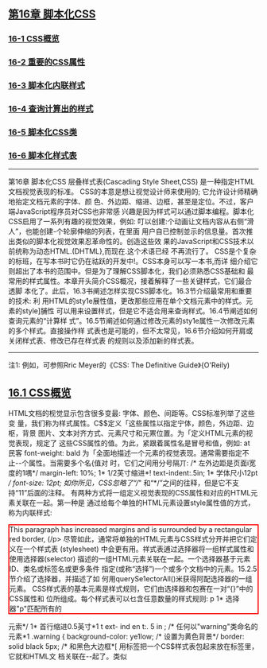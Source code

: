 ##  [第16章 脚本化CSS](https://github.com/qianjilou/itbookshelf/tree/master/jsguide)  
###  [16-1 CSS概览](https://github.com/qianjilou/itbookshelf/blob/master/jsguide/16.%E8%84%9A%E6%9C%AC%E5%8C%96CSS.md#161-css%E6%A6%82%E8%A7%88)
###  [16-2 重要的CSS属性](https://github.com/qianjilou/itbookshelf/blob/master/jsguide/16.%E8%84%9A%E6%9C%AC%E5%8C%96CSS.md#162-%E9%87%8D%E8%A6%81%E7%9A%84css%E5%B1%9E%E6%80%A7)
###  [16-3 脚本化内联样式](https://github.com/qianjilou/itbookshelf/blob/master/jsguide/16.%E8%84%9A%E6%9C%AC%E5%8C%96CSS.md#163-%E8%84%9A%E6%9C%AC%E5%8C%96%E5%86%85%E8%81%94%E6%A0%B7%E5%BC%8F)
###  [16-4 查询计算出的样式](https://github.com/qianjilou/itbookshelf/blob/master/jsguide/16.%E8%84%9A%E6%9C%AC%E5%8C%96CSS.md#164-%E6%9F%A5%E8%AF%A2%E8%AE%A1%E7%AE%97%E5%87%BA%E7%9A%84%E6%A0%B7%E5%BC%8F)
###  [16-5 脚本化CSS类](https://github.com/qianjilou/itbookshelf/blob/master/jsguide/16.%E8%84%9A%E6%9C%AC%E5%8C%96CSS.md#165-%E8%84%9A%E6%9C%AC%E5%8C%96css%E7%B1%BB)
###  [16-6 脚本化样式表](https://github.com/qianjilou/itbookshelf/blob/master/jsguide/16.%E8%84%9A%E6%9C%AC%E5%8C%96CSS.md#166-%E8%84%9A%E6%9C%AC%E5%8C%96%E6%A0%B7%E5%BC%8F%E8%A1%A8)
---
第16章
脚本化CSS
层叠样式表(Cascading Style Sheet,CSS) 是一种指定HTML文档视觉表现的标准。
CSS的本意是想让视觉设计师来使用的; 它允许设计师精确地抬定文档元素的字体、颜
色、外边距、缩进、边框，甚至是定位。不过，客户端JavaScript程序员对CSS也非常感
兴趣是因为样式可以通过脚本编程。脚本化CSS启用了一系列有趣的视觉效果，例如:
叮以创建:个动画让文档内容从右侧“滑人”，也能创建-个轮廓伸缩的列表，在里面
用户自已控制並示的信息量。首次推出类似的脚本化视觉效果忍革命性的。创造这些效
果的JavaScript和CSS技术以前统称为动态HTML.(DHTML},而现在.这个术语已经
不再流行了。
CSS是个复杂的标班，在写本书时它仍在祜跃的开发中!。CSS本身可以写一本书,而详
细介绍它则超出了本书的范围中。但是为了理解CSS脚本化，我们必须熟悉CSS基础和
最常用的样式属性。本章开头简介CSS概况，接着解释了一些关键样式，它们最合透脚
本化了。此后，16.3书阐述怎样实现CSS脚本化。16.3节介绍最常用和重要的技术: 利
用HTML的sty1e展性值，更改那些应用在单个文档元素中的样式。元素的style]脯性
可以用来设置样式，但是它不适合用来查询样式。16.4节阐述如何查询元素的“计算样
式”。16.5节阐述如何通过修改元素的sty1e属性一次修改元素的多个样式。直接操作样
式表也是可能的，但不太常见，16.6节介绍如何开肩或关闭样式表、修改已存在样式表
的规则以及添加新的样式表。

---

注1:
例如，可参照Rric Meyer的《CSS: The Definitive Guide》{O'Reily)

##  [16.1 CSS概览](https://github.com/qianjilou/itbookshelf/blob/master/jsguide/16.%E8%84%9A%E6%9C%AC%E5%8C%96CSS.md#%E7%AC%AC16%E7%AB%A0-%E8%84%9A%E6%9C%AC%E5%8C%96css)

HTML文档的枧觉显示包含很多变最: 字体、颜色、间距等。CSS标准列举了这些变
量，我们称为样式属性。C$$定义「这些属性以指定宁体，颜色，外边距、边枢，背景
图片、文本对齐方式、元素尺寸和元罴位置。为「定义HTML元素的视觉表现，规定了
这些CSS属性的值。为此，紧跟着属性名是冒号和值，例如:
at
民客
font-weight: bald
为「全面地描述一个元素的视觉表现。通常需要指定不止--个属性。当需要多个名{值对
时，它们之间用分号隔丌:
/* 左外边距是页面i宽度的1喁*/
margin-left: 10%;
1* 1/2芙寸缩进*!
text-indent:.5in;
1* 学体尺小12pt */
font-size: 12pt;
如你所见，CSS忽略了“/*" 和“*/”之间的往释，但是它不支持“11”后面的注释。
有两种方式将一组定义视觉表现的CSS属性和对应的HTML元素关联在一起。第一种是
通过给每个单独的HTML元素设置style属性值的方式，称为内联样式:
<p style="marg;n: 20px; border: solid red 2px;">
This paragraph has increased margins and is surrounded by a rectangular red border,
(/p>
尽管如此，通常将单独的HTML元素与CSS样式分开并把它们定义在一个样式表
(stylesheet) 中会更有用。祥式表逋过选择器将一组样式属性和使用选择器(selector)
描述的一组HTML元素关联在一起。一个选择器基于元素ID、类名或标签名或更多条件
指定(或称“选择”)一个或多个文档中的元素。15.2.5节介绍了选择器，并描述了如
何用querySe1ectorAll()米获得阿配选择器的一组元素。
CSS样式表的基本元素是样式规则，它们由选择器和包赛在一对“{}”中的CSS属性和
位所组成。每个样式表可以乜含任意数量的样式规则:
p
1* 选择器"p"匹配所有的<p>元索*/
1* 首行缩进0.5英寸*1
t ext- ind en t:. 5 in ;
/* 任何以"warning"类命名的元素*1
.warning {
background-color: ye1low; /* 设置为黄色背景*/
border: solid black 5px; /* 和黑色大边框*[
用<style>和</style>标签把一个CS$样式表包起来放在<head>标签里，它就和HTML文
档关联在--起了。类似<script>元素，<style>元索内容也不会被当成HTML来解析;
-..-.

<html>
<head><title>Test Document</tit1e>
<style>
body{ margin-1eft: 30pX; maIgin-right: 15px; background-color: #fffffff }
p{ font-size; 24px; }
</style>
</head>
<body><p>Testing,testing</p>
</htmI>
当一个样式表需要在网站的多个页面巾使用时，通常将其保存在自己的文件中较好，
这个文仆不含任何HTML标签。它可以被引人到HTML页面中。但是，不像<script>元
索; <sty1e>元素并役有5rc属性。为了在页面中引入样式表，在文档的<head>中使用
<link>标签:
<head>
<title>Test Document</tit1e>
<1ink rel="stylesheet" href="mystyles.css" type="text/css">
</head>
简言之，这就是CSS的工作方式。关于CSS还有几个值得理解的知识点将在以下几节中
逐一解释。  

###  [16.1.1 层叠](https://github.com/qianjilou/itbookshelf/blob/master/jsguide/16.%E8%84%9A%E6%9C%AC%E5%8C%96CSS.md#%E7%AC%AC16%E7%AB%A0-%E8%84%9A%E6%9C%AC%E5%8C%96css)

回想一下,在CSS里“C" 代表了“层叠”。该术语指示了应用于文档中任何给定元素
的样式规则是各个“来源”的“层叠”效果;
Web浏览器的默认样式表
文档的样式表
每个独立的HTML元素的sty1e属性
当然，sty1e属性中的样式覆盖了样式表巾的样式，并且文档的样式表中的样式覆盏了
浏览器的默认样式。任意给定元素的视觉表现可能是来自3个来源的一个样式组合。-
个元紫甚至可能匹配样式表小的多个选择器，在此情况下，所有这些选择器的关联样式
属性都将应用到该元素上。(如果不同的选择器为同一个样式属性定义了不同的值，那
么与最具体的选择器相关联的值将覆盖与不那么具体的选择器相关联的值。不过，详细
的解释超出了本书的范围。)
为显示文档元素，Web浏览器“必须”组合元素的styIe属性，包括来自文档样式表小所
有匹配的选择器的样式值。计算的结果是一组实际用于显示元素的样式属性和值。这组
值就是元素的“计篥样式”(computed style)。

###  [16.1.2 CSS历史](https://github.com/qianjilou/itbookshelf/blob/master/jsguide/16.%E8%84%9A%E6%9C%AC%E5%8C%96CSS.md#%E7%AC%AC16%E7%AB%A0-%E8%84%9A%E6%9C%AC%E5%8C%96css)

CSS是一个相对较老的标雀。CS51在1996年12月被采纳，它定义了具体的颜色、字体,
外边距、边框和其他的基本样式。类似Netscape 4和Jnternet Explorer 4这样的老式浏览
器极力支持CSS1。该标推的第二版(CSS2) 在1998年5月被采纳,它定义了许多高级特
性,最著名的就是支持元素的绝对定位。CSS 2.1澄清和更正了CSS 2,井且它训除了浏
览器供应商从未实现的功能。现代浏览器基本上都完全支持CSS2.1; 但是低于IE 8的IE
还有一些遴漏问题。
在CSS的后继工作中，针对版本3,CSS规恺已经分坼成各和各样的专门化模块，分别来
通过标徙化进程。可以在http://ww.w3.org/Sxyle/CSS/current-work 

中找到CSS规范和T.作
草案。  

###  [16.1.3 复合属性](https://github.com/qianjilou/itbookshelf/blob/master/jsguide/16.%E8%84%9A%E6%9C%AC%E5%8C%96CSS.md#%E7%AC%AC16%E7%AB%A0-%E8%84%9A%E6%9C%AC%E5%8C%96css)

某些经常在一起使用的样式属性可以组合起米使用一个特殊的复合属性。例如，font-
family.font-size和font-weight属性可以用font的复合属性值一次性设置;
fant: bold italic 24pt helvetica;
同样，border.margin和padding属性就是为元素的每条边都设聋边框、外边距和内边距
(元素和边框之间的空间) 的复合属性。例如，代替使用border属性，可以使用border-
left.border-right、bcrder-top和border-bottom憾性来独立设置边框的每条边。事奕
上，这些属性本身也是复合属性，例如，代替指定border-top.可以分别指定border-
top-color、border-top-style和border-top-width竽属性。  

###  [16.1.4 非标准属性](https://github.com/qianjilou/itbookshelf/blob/master/jsguide/16.%E8%84%9A%E6%9C%AC%E5%8C%96CSS.md#%E7%AC%AC16%E7%AB%A0-%E8%84%9A%E6%9C%AC%E5%8C%96css)

当浏览器厂商实现非标准CSS属性时，它们用将属性名前加了一个厂商前缀。Firefox
使用-moz-; Chrome使用-webkit-,而IE使用-ms-，它们甚至用这种方式来实现将来会
标推化的属性。有个例子是border-radius属性，它用米指定元素的圆角，在Firefox 3
和Safari 4实验性的实现中使用了前缀。一旦标惟已经充分成熟，Fircfox 4和Safari 5就
移除了前缀。直接支持border-radius。(Chrome和Opera已经支持没有前缀的bordex-
radius很长一段时间了。IE9也支持了没有前缀的border-rad1us,但是在IE 8中即使有
前缀也役有支持。)
在不同浏览器中有不同名字的CSS属性一起工作，你可能发现为一个属性定义一个类方
式比较好;
```
.radius10 {

/= 针对现代浏览器*{
bordeI-Iadius: 10px;
/* 针对FirefDx 3.X */
-mz-border-radius: 10pX;
-webki t- ba rd er- i a d iu s :10px ;
/* 针对Safari 3.2和4 *{

像这样定义一个类叫“radius10”，可以将它添加到任意需要10像素圆角的元素的类上。  
```
###  [16.1.5 CSS举例](https://github.com/qianjilou/itbookshelf/blob/master/jsguide/16.%E8%84%9A%E6%9C%AC%E5%8C%96CSS.md#%E7%AC%AC16%E7%AB%A0-%E8%84%9A%E6%9C%AC%E5%8C%96css)

例16-1足--个定义和使用了-.个样式表的HTML文件，它说明了标签名、类和]D的选择
器，并凡还有:个通过sty1e属性定义内联样式的示例。图16-1显示了它在一个浏览器中
是如何這染的。
张的道张通觉通道鱼的密盐数就实然速治源绝改域滥激道的遂
题Bt
Hrefox~[ 了htp :lcalho..ssexample htm! 中]
阎@圜~ !vFedbacKv
iliocalhost:8OcoFesSexaTiple ?tnl:?v{c]{ wc
Cascading Style Sheets Demo
i Warning
This is a warning! Nottce how 北t grabs.
your attention :with its bqld text and
brlght colors.Also notce that.the
heading is,centered and 垃blie italilcs,
TH$ PA RACRAPH !S CENTERED
AND AFPEARS N UPPERCASE LETTERS.
kecB we explicitly use 81:Tlin8 slyi& Lc averide 山upp8[ca89 Jellars.
图16-1;一个应用了CSS的Web页面
例16-1: 定义并使用层叠样式表
```
< he a d >
<style type="text/c5s">
/* 指定标题文本显示为蓝色、斜体*1
h1,h2{ color: blue; font-style: italic }
任 何c las s="HARN ING" 的 元栾 显 示 为 大号、加眾 文 牟,
它有很宽的外边距、黄色背景和宽的红色边惟
.WARNING {
font-we Ig ht: bol d ;
font-size: 15%;
margin: 0 1in 0 1in; 1中上右下左*/
background-color: ye11ow;
border: so1id red 8px;
4条边都是10像紊*/
padding: 10px;
class="WARNINC"的元案里面的h1或h2标签内的文本，除了蓝色，还应该居中显示
.WARNING h1,.WARNING h2{ text-align: center }
1* id="special"的元累大写、居巾显示*/
#special {
text-align; center;
text-transfoxm: uppercase;
</style>
</head>
<body>
<h1>Cascading Style Sheets Demo</h1>
<div class="WARNING">
<h2>Warning</h2>
This is a warning!
Natice how it grabs your attention with its bold text and bright colors.
Also notice that the heading is centered and in blue italics.
</div>
p id="special">
This paragraph is centered<br>
and appears in uppercase letters.<br>
< span styl e= " t ex t- t ran sform: nc ne" >
Here we explicitly use an inline style to overtide the uppercase letters.
</span)
</p>
```
<table style="border:1px solid #ccc">
<tr><td>
<h3>前沿的CSS</h3>
当我在写本章时，CSS正在进行一场变革，现代浏览器厂商正在实现一些强大的新
样式属性;bordex-radius.text-shadow、box-shadow和column-count。还有一个
革命性的CSS断特性是Web宇体: 利用CSS的@font-face规则可以下载并使用自定
义字体。(参见http://code.google.com/webfonts 

: 可以在Web上免费使用所选的字
本，并提佚了一种从Gogle的服务器下载的方便机制。)
CSS中另外一种革命性的发展是CSS过渡。这是一个规范草案，它能自动将脚本
化的CSS样式转换成乎滑的动画过渡。(当广泛地实现后，它将大大减少类似在
16.3.1节展现的需要CS$的动画代码。) 除了IE、C$S过渡在现代浏览器中都实现
了，但它的样式属性仍然需要加厂商前缀。CSS动哲的相关建议: 将使用CSS过渡
</td></tr>
</table>
作为一个定义更加复杂的动画时序的起点。CSS动画当前只有在基子Webkit的浏览
器上实现。过渡和动画在本章中都不会提到，但Wcb开发者应该引起注恋。
另外一个CSS草案是CS$变换,Web开发者也应该引起注意。它允许对任何元素应
用任意的2D仿射变换{用一个矩阵表示旋转。缩放、转换或任意组合)。所有的
现代浏览器(包括IE 9及高版本) 使用厂商前缀都支持该草策。Safari甚至支持一
个允许3])变换的扩展，但是其他厂商是否追随它们的脚步还不得而知。  

##  [16.2 重要的CSS属性](https://github.com/qianjilou/itbookshelf/blob/master/jsguide/16.%E8%84%9A%E6%9C%AC%E5%8C%96CSS.md#%E7%AC%AC16%E7%AB%A0-%E8%84%9A%E6%9C%AC%E5%8C%96css)

对客户端程序员来说。最重要的CSS特性是那些指定文档中每个元素的可见性、尺寸和
精确定位的属性。其他CSS扇性允许指定堆叠次序.透明度、裁剪区域、外边距、内
边距、边框和颜色。为了脚本化cSS,理解这些样式属性的工作原理是非常重要的。
表16-1做了总结，在本节以下内容中将做详细地阐述。
表16-1: 重要的CSS样式属性
描述
属性
抬定元素的定位类型
positicn
指定元素k.左边缘的位置
top、left
指定元素下右边缘的位置
bottom.right
指定元素的尺寸
width,height
指定元素相对于其他董彝元素的“堆叠次序”，定义了元
z- index
素定位的第三个维度
指定元系是否以及如何显示
display
指定元素是否可见
visibility
定义元素的“裁剪区域”，只显示元索在区域内的部分
c1ip
指定元索比分配的空间要大时的处埋方式
overf1ow
指定元素的空白和边框
margin.border.padding
指定元素的背景颜色或图片
background
捐定元紫的不透明度(或半透明应)，它足CSS3的属性,
opacity
有些浏览器支持，IL中另有他迭  

###  [16.2.1 用CSS定位元素](https://github.com/qianjilou/itbookshelf/blob/master/jsguide/16.%E8%84%9A%E6%9C%AC%E5%8C%96CSS.md#%E7%AC%AC16%E7%AB%A0-%E8%84%9A%E6%9C%AC%E5%8C%96css)

CSS的position属性指定了应用到元素上的定位类型，如下是4个可能出现的碱性值:
static
默认属性。指定元素按照常规的文档内容流(对多数西方语言而言就是从左往右、
从卜到下) 进行定位。静态定位的元寨不能使用top、1eft和类似其他属性定位。
欲对文档元素使用CSS定位技术，必先将其position属性设置为除此之外的其他3
个属性值。  

absolute  

国
该值指定元素是相对于它包含的元素进行定位。相对于所有其他的元素，绝对定位
的元素是独立定位的，它不是静态定位的元素中文档流的一部分。它的定位要么是
相对于最近的定位祖先元素，要么是相对于文档本身。
fixed
该值指定元素是相对于浏览器窗口进行定位的。固定定位的元素总是显示在那里，
不会随着文档其他部分加滚动。类似绝对定位的元素，固定定位的元素和所有其他
元素是独立的，它不是文档流的一部分。大多数现代浏览器支持固定定位，除了
IE6。
relative
当position属性设置为relative,元素按照常规的文档流进行布局，它的定位相对
于它文档流中的位置进行调整。系统保留着元素在正常文档流中的空间，不会因为
要填充空间而将共各边合拢,也不会将元素从新的位置“推开”。
一I设置了元素的position属性为除了static以外的值，就可以通过元素的left、top.
right和bottom属性的一些组合指定元素的位置。最常用的定位技术是使用1eft和top属
性指定元素的糸边缘到容器(通常是文档本身) 左边缘的距离，元素的上边缘到容器上
边缘的距商。例如，要放置-个距离文档床、卜边缘各100像素的元素,可以在sty1e属
性中指定如下CSS样式;
<div style="position: absolute;
left: 100px; top: 100px;">
如果元素使用绝对定位，它的top和1eft属性应该解释为它是相对于其position属性
设置为除static值以外的祖先元素。如果绝对定位的元素没有定位过的祖先，则它的
就是相对于文档左上角的偏移量。如果你想
top和1eft属性使用文档坐标进行度显
相对于一个属于常规文档流中的容器绝对定位一个元素，则将容器的position指定为
relative,top和1eft指定为OPX。这就让容器变成了动态定位。仙它仍留在文档流中原
来的位置。任何绝对定位元素的子元素都相对于容器进行定位。
虽然使用left和top指定元素的左上角位置是最常见的定位方法,但也可以使用bottom利
right抬定元索相对丁容器的下和右边缘进行定位。例如，让一个元素的右下角就在文
档的右下角进行定位(假设元素没有嵌套在其他动态元素中》，使用如下样式:

position: absolute; Iight: 叩x; bottom: 0px;
定位一个元素让共右、上边缘相对于窗口方、
上边缘各10像案，并且不随文档的滚动而
滚动，可以使用如下样式:
position; fixed; right: 10pX; top: 10pX;
除了定位元素以外，CSS允许指定它们的尺寸。这通常通过指定width和height样式属性
的值完成。例如，以FHTML代码创建了一个绝对定位的空元索。它的width,height和
background-co1or属性使得它看上去显示为一个蓝色的小方块:
<d1v style="pasition: absolute; top: 10px; left: 10px;
width: 10px; height: 10px; background-color: b1ue">
</div>
另外一种指定元素的宽度的方祛是同时指定1eft和right属性。同样,通过指定top和
bottom属性来指定元素的商度。但是，如果同时指定left.right和width,那么width属
性将覆盖right属性; 如杲元素的高度重复限定，height属性优先fbottom属性。
请牢记，没必要给每一个动态元索指定以寸，某些元紊(如图片} 具有固有火寸。t而
且，对包含文本或其他流式内容的动态元素通常指定想要的宽度就足够了，让元素内容
布局来自动决定它的高度。
CSS指定位置和大小属性是有单位的。在上面的例子中，定位和尺小属性值以“PX”结
尾，代表像素。也可以使用英寸(“in”)，厘米(“cm”)、点(“pt”)和字体行
高(“em”，一种当前字体行高的度量)。
相对于使用上面的单位来指定绝对定位和尺寸; CSS也允许指定元素的位置和以寸为其
容器元素的百分比。例如，以下HTML代码创建了一个黑边框空元素，它的宽度和高度
为其容器元素(或是浏览器窗口) 的50%，居中显示;
```html
<div style="pasition: abso1ute; left: 25%; top: 25%; width; 50%; height: 50%;
bordeI: 2px so1id black">
</div>  
```

**1.第三个维度: z-index**  

如你所见，left、top.right和bottom属性是在容器元素中的二维坐标中指定X和Y坐
标。z-index属性定义了第三个维应; 它允许指定元素的堆番次序，并指示两个或多个
重森元素中的哪一个应该绘制在其他的上面。z-index默认为0，可以是正或负的整数。
当两个或多个元素重叠在--起时，它们尼按照从低到高的z-index顺序绘制的。如果重叠
元素的z-index值一样，它们按照在文档中出现的顺序绘制，也即最后一个重叠的元素显
示在最上面。
注意，z-index只对兄弟元素(例如，同-个容器的子元素) 应用堆叠效果。如果两个
元素不是兄弟元素之间的重整，那么设置它们的z-index属性无法决定哪。个显示在最
上面。相反，“必须”设置这两个重叠元素的兄弟容器的z-index属性来达到目的。
非定位元紊(例如，默认使用position: static定位) 总是以防止重桑的方式进行布
局，因此z-index.属性不会应用到它们上面。尽管如此，它们默认的z-index值为0，这意
味着z-index为止值的定位元素显示在常规文档统的上面，而z-index为负值的定位元素
显示在常规文档流的下面。  

**2.CSS定位示例; 文本阴影**  

CSS规范包含一个text-shadow萬性以在文本下产生阴影效果。许多现在的浏览器都戈
持该效果，仙是可以用CSS定位属性实现类似的效果，只要垂复输出这段文本并重新定
义以下祥式;
<1-- text-shadow属性白动产生阴影效果-.>
<span style="text-shadow: 3x 3px 1px #8">Shadowed</span>
<l-- 这里我们利用定位可以产生相同的效聚-->
<span stylen"position:relative;">_...
<!-- 这里是投射网影的文本-->
5h a dowed
<span style="position :absolute; top;3px; left:3px; z-index:=1; co1or; #868">
<l~- 这里是阴影-->
Shadowed
</span>
</span>
需要投射阴影的文本包衰在根对定位的<span>标签巾，不用设置其他定位属性，所以文
本显小在其止常的位置上。阴影位于一个绝对定位的<span>中,它包含在上面那个相对
定位的<span>中，这样z-index属性确保阴影在其文本的下面。  

###  [16.2.2 边框、外边距和内边距](https://github.com/qianjilou/itbookshelf/blob/master/jsguide/16.%E8%84%9A%E6%9C%AC%E5%8C%96CSS.md#%E7%AC%AC16%E7%AB%A0-%E8%84%9A%E6%9C%AC%E5%8C%96css)

CSS允许指定元素周围的边框、外边距和内边距。元素的边框是一个围绕(或部分围
绕) 元紊绘制的矩形(或者CSS3中的园角矩形)。属性还允许指定边框的样式、颜色和
厚度:
border: solid black 1px; 1* 绘制一个1像素的黑色实线边框*/
border: 3px dotted red; /$ 绘制--个3像素的红色点线边框*!
可以用单独的CSS属性指定边框的宽度、样式和颜色，也可以抬定元素的每条边的边
框。例如，要绘制元素下面的一条线，只要简单地抬定它的border-bottom属性。甚
至可以为元素的单彩边指定宽度、样式和颜色，如border-top-width和border-left-
color属性。
在C$S3中.可以通过border-radius属性指定國滑边框的所有角，也可以用更明确的属
性名设置单独的圆角。例如;
border-top-right-radius: 50px;
margin和padding属性都指定元素周田的空白空间。主要的区.别在十，margin指定边框外
面一边框和柑邻元素之间的空间,mipadding指定边框之内-
-边框和元素内容之间的
空间。外边距提供了常规文档流中(可能有边框的} 元素和它的“邻居”之间的视觉空
间。内边距保拚元索内容和它的边框在视觉上分离。如果元素内没有边框，内边距往往
也是没有必要的。如果元索是动态定位的，而不是常规文档流的-部分，它的外边距就
无火要自了。
使用margin和padding属性指定元素的外边距和内边距:
margin: 5px; padding: 5px;
也可以为元素单独的边指定外边距和内边距:
margin-1eft: 25px;
padding-bottom: 5px;
或者可以用margin和padding属性直接为元素所有的4条边指定外边距和内边距。首先指
定上边的值，然后按照顺时针方式设置: 上、右、下和左边的值。例如，以下代码显示
了给心素的4条边设置了不向的内边距值，两种方式恐等价的。
padding: 1px 2px 3px 4px;
/* 以上代码等价于以下4行代码*/
padding-top: 1px;
padding-right; 2pX;
padding-battom: 3px;
padding-left: 4PX;  

###  [16.2.3 CSS盒模型和定位细节](https://github.com/qianjilou/itbookshelf/blob/master/jsguide/16.%E8%84%9A%E6%9C%AC%E5%8C%96CSS.md#%E7%AC%AC16%E7%AB%A0-%E8%84%9A%E6%9C%AC%E5%8C%96css)

以上描述的margin.border和padding等样式属性在脚本化时很可能不经常使用。因为它
们是CSS盒模型(box modcl) 的一部分，而为了真止理解CSS定位属性，应该理解这个
盒模型。
图16-2说明了CSS盒模型与有边框和内边距元素的top、left.width和height等意义的
视觉解释。
图16-2显示了个绝对定位的元素嵌套在一个定位的容器元素中。容器利包含的元素都
有边框和内边距，图例说明了指定容器元素每条边的内边距和边框宽应的CSS属性。往
意外边距属性并没有图示; 外边距与绝对定位的元素无关。
420! 第16章

---
上边棍宽度
右 边框宽度
上内边距
子内容区娩
高度
容器内容区域
|左内达距
左内边距
灾度
"- *。。:
I:内法距
左边摳充良
下边框宽度
图16-2: CSS盒模型: 边框、内边距和定位属性
图16-2也包含了其他重要的信息，首先，width和height只指定了元索内容区域的尺寸，
它不包含元素的内边距或边框(或外边距) 所需的任何额外空间。为了确定有边框元素
在屏幕上的全尺寸，必须把元素的宽度加上左右两边的內边此[和左右两个边框宽度，把
元素的高度加上上下两边的内边距和上下两个边框究度。
其次，left利top属怍指定广从容器边框内侧到定位元素边框外侧的跑离。这些属性不
是从容器内容区域的左上角开始度量的，而是从容器内边距的左k角开始的。同样，
right利lbottom属忻是从容器内边跑的右下角丌始度量的。
有一个例子背楚地说明了这一点。假设已创建一个在内容|区域凶周有10像索内边距利
5像素边框的动态定位的容器元素。现假设要动态定位一个容器中的子元素。如果将其
1eft属性设置为“OPX”，你会发现子元素的左边缘正好靠在容器左边框的右边，这样
子元素覆益了容器的内边距，本意是要留出空白(指定容器内边距的目的)，而空白却
没有了。如果想在容器内容区域的左上角定位子元素，就必须将其1eft和top属性指定
沩“10px'  

**边框盒模型和bax-sizing属性**  

标准CSS盒模型规定width和height祥式属性给定内容区域的尺小，并且不包含内边距
和边框。可以称此盒榄型为“内容盒桢型”。在老版的[里和新版的CSS中都有一些例
外，在IE 6之前和当比6~8在“怪异桢式”下显示一个页而时(页面中觖少<!DOCTYPE>
或有一个不够严格的doctypel); w1dth和height属忻确是包含内边距和边框宽度的。
脚本化CSS
421

---
IE的行为是一个bug.但足IE的非标准盒模型通常也很有用。认识到这一点，CsS3引[进
了box-sizing属性，獸认值是content-box,它指定了上面描述的标准的盒模型。如果
巷换为box-sizing:border-box,浏览器将会为那个元素应用1E的盒模型，即width和
height属性将包含边框和内边距。当想以百分比形式为元素设置总体火寸，又想以像素
单位指定边框和内边距时，边框盒模梨特别有用:

box-sizing属性在当今所有的浏览器中都支持,但是还没有不带前缀通用地实现。在
Chromc和Safari中,使用-webkit-box-sizing。在Firefox中，使用moz-box-sizing。任
Opera和E 8反其更高版本中，叮以使用不带前缀的box-sizing.
边框盒模型在未来CSS3中的--个叮选乃案是使用盒千尺寸的计算!值:

在IE 帅支持使用calc()计算CSS的值，任Firefox 4为-moz-calc()。  

###  [16.2.4 元素显示和可见性](https://github.com/qianjilou/itbookshelf/blob/master/jsguide/16.%E8%84%9A%E6%9C%AC%E5%8C%96CSS.md#%E7%AC%AC16%E7%AB%A0-%E8%84%9A%E6%9C%AC%E5%8C%96css)

两个CSS属性影响了文档元素的可见性; visibilityildisp1ay。visibility属性很简
单: 当共值设置为hidden时,该元素不显示; 当共值设置为visible时，该元素显示。
display属性更加通用，它用来为接收它的容器捐定元素的显示类型。它指定元素是否
是块状元素、内联元素、列表项等。但是，如果display设置为none,受影晌的元素将不
显示，甚至根本没有布局。
visibility和ldisp1ay属性之间的差别可以从它们对使用静态或相当定位的元索的影响
中看到。对丁一个常规布局流中的元素，设置visibility属性为hidden使得元耘不可
见，但是在文档布局中仍保留了它的空间。类似的元素可以重复隐藏和显示而不改变
文档布局。但是，如果元素的disp1.ay属性设置为none,在文档布局中不再给它分配空
间，它各边的元素会合拢，就当它从来不存在。例如，在创建展开和折叠轮廓的效果时
display属性很有用。
visibility和disp1ay属性对绝对利固定定位的元素的影响是等价的，因为这些元素都不
是文档布局的一部分。然而，作隐藏和显示定位元素时一般首选visibility属性。
往意,用visibility和disp1ay属性使得冗素不可见没什么意义，除非便用JavaScript动
态设置这些属性让元素在某-_刻叮见! 将在本章后续内容中看到如何实现这种技术。  

###  [16.2.5 颜色、透明度和半透明度](https://github.com/qianjilou/itbookshelf/blob/master/jsguide/16.%E8%84%9A%E6%9C%AC%E5%8C%96CSS.md#%E7%AC%AC16%E7%AB%A0-%E8%84%9A%E6%9C%AC%E5%8C%96css)

可以通过CSS的color属性捐定文档元素包含的文本的颜色，并叮以用background-color
属性指定你何元素的背景颜色。早些时候，我们看到叮以用border-color或bordex复合
萬性指定元素边框的颜色。
好
针对边框的讨论包含一些例f,使用常见颜色的英文名字(如“red”和“black”) 来
直接指定边框的颜色。CSS支持若干英文颜色名宇，但是在CSS中更一般的捐定颜色的
沿必是使用十六进制数分别指定组战颜色的红、绿和蓝色分量，每个分量可以使用--位
或两位数字。例如:
#00000
/* 黑色*/
/* 点色*/
#fff
/* 亮红色*/
Hf00
/* 黑噼不饱和蓝色*1
#404080
浅灰色*
#cCC
CSS3也为指定RGBA色彩空间(红、绿、蓝色值加上指定颜色透明度的alpha值) 日
的颜色定义了语法。所有现代的浏览器(除了1E) 都支持RGBA，期待在IE 9川!也能
支持。CSS3也定义了对HSL (色相一饱和度一值) 和HSLA颜色规范的支持。它们在
Firefox、Safari和Chromc印I都支持，除了lE。
CSS允许指定元素确切的位置、尺寸、背景颜色和边框颜色，因为能绘制矩形和(当减
少高度和宽度时) 水平.垂直线条它有了基本的图形能力。本书上一版本包含了一个利
用CS$图形的柱状图例子,但在本书中它被<canvas>元素扩展的属性所替代。(参见第
21章吏多关于脚本化客户端图形的内容。
除了background-color属性，也可以为元素指定背最图像。background-inage属性指定
使用的图像，background-attachment.background-position和background-repeat属性
指定如何绘制该图像的一些高级细节。复合属性background允许一起指定这些属性值。
利用这些背景图像属性可以创建有趣的视觉效果，介绍它们超出了本书的范围。
如來没有为元萦指定背景颜色或图像，它的背景通常透明，理解这点非常重要。例如，
如來一个<div>绝对定位在常规文档流中一些已存在的文本上方，默认情况下，文本将
透过<div>元索显示出来。如果<div>同时包含了自已的文本，字母将重遵在一起而变得
模糊不清。尽管如此，默认情况下不是所有的元素都是透明的。例如，具有透明背景的
表单元素看起来不透明，并且元素(如<button>) 有默认的背景颜色。用background-
color属性可以覆盖默认颜色，如果强烈要求可以将其显式设置为“transparent"
到目前为止所讨论的透明度其实是非此即彼的: 元素的背景不是全透明就是全不透明
的。指定元素(内容的前最和背最) 为半透明也是可能的(示例见图16-3)。用C:SS3的
opacity属性来处理，该属怍值是(~ 1之间的数字，1代表100%不透明(默认值)，而
0代表0%不透明(或100%透明)。opacity属性在当今所有浏览器中都支持，除了1F。
IE提供类似的可选方式: 1E特有的filter属性。让元素75%不透明，可以使用以下CSS
样式;
/* 透明度，C553标准属性*/
opacity:.75;
filter: alpha(opacity=75}; /* IE透明度，往意没有小数点*/  

###  [16.2.6 部分可见:overflow和clip](https://github.com/qianjilou/itbookshelf/blob/master/jsguide/16.%E8%84%9A%E6%9C%AC%E5%8C%96CSS.md#%E7%AC%AC16%E7%AB%A0-%E8%84%9A%E6%9C%AC%E5%8C%96css)

visibility属性可以让文档元索完全隐發。iuoverf1ow利lclip属性允许只显示元素的一部
分。overflow属性指定内容超出元素的大小{例如，用width和height样式禹性抬定) 时
该如何显示。该属性允许的值和含义如下所示:
visible
默认值。如果斋要，内容可以益出并绘制在元素的边框的外面。
hidden
裁剪掉和隐藏遊出的内容，即在元素尺寸和定位属性值定义的父域外不会绘制
内容。
SC ZO11
元索一直显示水平和垂直滚动条。如果内容超出元素尺寸，允许用户通过滚动来查
看额外的内容。此属性俏负贞文档在计算机屏幕中的尿示，例如，打印纸质文档时
滚动条是没有意义的。
auto
壤动条只在内容超出元蓊尺寸时显示，而非一直显示。
ovexf1ow属性允诈指定当内容超出元素边框时该如何显示，而c1ip属性确圳地指定了应
该显示元素的哪个部分，它不管元素是否溢出。在创建元素渐进显示的脚本效果时候该
属性特别有用。
c1ip属性的值捐定了元素的裁剪区城。在CSS2中，裁剪区城是矩形的，不过clip属性的
语法预留了开放的可能，该标准将米的版本将支持除了炬形以外其他形状的裁剪。clip
属性的语祛是:
rect{top right botto Ieft}
相对于元索边框的左上角，top.right.bottom和1eft 4个值指定了裁剪矩形的这界。
例如，要只显示元素的100 X 100像素大小部分，可以赋予该元素style属性:
sty1e="cl1p: rect(opx 100px 100pX 0px);"
注意，圆括号中的4个值足长度: 所以“必须”包含明确的单位，如PX代表像素。不允
许使用百分比。可以指定负值，让裁剪区城超出为尤素指定的边框凡寸。也可以为任何
4个值使用auto关键字来指定裁剪|x城的边缘就是元素边框的对应边缘。例如，用style
属性指定只显示元素最片边的100像素:
5tyle="clip: Iect(auto 100px auto autp);"
注意，值之间没有逗号，哉剪区域从上边缘卅始顺时针设置。将c1ip设置为auto来停用
裁剪功能。  

###  [16.2.7 示例: 重叠半透明窗口](https://github.com/qianjilou/itbookshelf/blob/master/jsguide/16.%E8%84%9A%E6%9C%AC%E5%8C%96CSS.md#%E7%AC%AC16%E7%AB%A0-%E8%84%9A%E6%9C%AC%E5%8C%96css)

本节用- 个展示很多讨论过的CSS属性的例「来结束。例16-2用CSS在浏览器窗口中创
建滚动、重叠和半透明的视觉效果。视觉效果如图16-3所示。
Firefbxv 门http /calho..O/windows.hbml /..._.......................___
oe
华:
Whtlp://calhost:B000ow vigC v 业通僵圜~ 如vFeedbackw
.ThIs z another window.亲
z~index puts i on top of thfo
other one.i CSS :styles 立ake its
eotent-aF6&pangHuoout tn.!
hoowore
browsers; that support th时，
图16-3; 用CSS创建的窗口
例子代码不包含JavaScript代码和事件处理程序，因此无法和窗口进行交互(除了可以滚
动它们)，但是足以证明CSS可以达到的强大效果。
例16-2: 用CSS显示窗口
```
< 1DOCTYPE html>
<head>
<style type="text/css">
/$*
This is 日csS stylesheet that defines three style rules that' we use
effect ，.
dy of the document to ceate a
int
e bo
"window" visua]
The rules use positicning properties to set the overall size of the vindow
and the psition of its components.Changing the size of the window
requires careful changes to position1ng properties in all three zules.
div.window{ /* 指定窗口的尺寸和边框*/
/* position在其他地方指定*}
positian: absolute;
width: 300px; height: z00px;/* 窗口尺寸，不含边框*/
border: 3px outset gray;
/* 往总3D"outset" 边框效果*{
div.titlebar{ !* 指定标题栏的定位、尺寸和栉式*/
/* 它是定位元素*!
position: absolute;
/* 标题栏18px + 内边距利边框*1
top: 0px; height: 18px;
290 + 5px 左、右内边距山300 */
width: 290px;
/半标题栏颠色*/
background-color: #aa;
border-bottom: groove gray 2px; /* 标题栏只有底部边框，
padding: 3px 5px 2px 5px; /* 顺时针值: top.xight.bottom.left */
font: bold 11pt sans-serlf; /* 标题栏字体*!
div,content{ /* 指定窗口内容的尺寸、定位和滚动*/
它是定位元泰*|
position: absolute;
/* 18px标陋+2px边框+3px+2px内边距申
top: 25PX:
/* 200px总共-25PX标题栏~10px内边昨*/
height: 165px;
/* 300px宽|- 10px内边距*1'
width: 290px;
5Dx;
padding
4条边上都有空间*/
*/
1* 如果需娑显示禳动条*/
overflow; auto;
background-co1or: #fff;
/* 歇认闩色背戢*/
div.translucent {/" 此类让: 窗口部分透阴*/
/* 适明度标徜样式*1
pacity:-75;
filter: alpha(opacity=75); /* IE的透明变*!
<1sty1e>
</head>
<body>
<!..定 义一个窗口:"window' div有一个标题栏和-->
<!-~ 尖内是一个内容div。往意，如何设買定位-->
<!--一个扩充丁样式表的style属坐-->
<div class="window" sty1e=
eft: 10pX; top: 10pX; Z-index; 10;">
<d1v class="titlebar">Test Nindow</div>
<div class="content">
1<br>2<br>3<br>4<br>5<br>6<br>7<br>8<br>9<br>0<br><!-- 者千行-- >
1<br>2<br>3<br>4<bI>5<br>b<br>7<br>8<br>9<bI>0<br><!-展示滚动-->
< /d iv>
</div>
<!-- 定义另--个窗口: 用不同的定位、颜色和宁体重量-->
<div class="window" style="left: 75px; tap: 110px; z-index: 20;">
<div class="titlebaI">Anothet Windaw</div>
<div class"content translucent"
s ty le="ba c kgIo un d- co 1o r :#c c c; font-we igh t :bol d ;" >
This is another window.Its <tt>z-index</tt> puts it on top of the other one.
C$S styles make its content area translucent; in browsers that support that.
< /div>
州
</div>
```
该例子主要的不足是样式表将所有窗口的尺寸固定了。山丁窗口的标题栏和内容部分
“必须”在整个窗口中精确地定位，因此“个窗口凡寸的变化需要改变定义在样式表的
二条规则巾的各种定位属性的值。这对千- 个静态HTML文档很难做到，如果使用脚本
来设置所有必要属性值并不是很难。该主题将在下:节中探讨。  

##  [16.3 脚本化内联样式](https://github.com/qianjilou/itbookshelf/blob/master/jsguide/16.%E8%84%9A%E6%9C%AC%E5%8C%96CSS.md#%E7%AC%AC16%E7%AB%A0-%E8%84%9A%E6%9C%AC%E5%8C%96css)

脚本化CSS最直截了当的方法就是更改单独的文档元素的sty1e属性。类似人多数HTML
属性，sty1e也是元素对象的属性，它可以在JavaScript中操作。但是style属性不同寻
常:它的值不是字符串，f是一个CSSStylcDcclaration对象。该sty1e对象的JavaSeript
属性代表了HTML代码中通过style指定的CSS属蚀。例如，让元泰e的文本变成大殳.
加粗和蓝色，叮以使用如下化码设置font-size.font-weight和color等样式属性对应的
JavaScrip!属性:
```
e.style.fontSize= "24pt";
e.style.fontWeight ="bold";
e.sty1e.co1or = "blue";
```

<table style="border:1px solid #ccc">
<tr><td>
<h3>名字约定;JavaScript中的CSS属性</h3>
很多CSS禅式属性(如font-size) 在名字中包含连宇符。在JavaScript中,连宇符
是减号，所以不能书写以下表达式:
e.style.font-size="24pt*; !! 话祛错误!
因此，CSSSty1eDeclaration对象中的属性名和实际的CSS腾性名有所区别。如采
一个CSS属性名包含一个或多个连字将，CSSSty1eDec1aralivn属性名的格式应该
是移除连字符，将每个连宇符后面紧接着的宇母大等。这样。CSS属性border-
left-width的值在JavaScript 中通过borderL.eftWidth属性进行访问，CSS属性font-
family的值用如下代码访问:
e. s ty le. font Fam ily =" san s- sexif" ;
另外，当一个CSS属性(如f1oat属性) 在JavaScript中对应的名字是保留字
时，在之前加“css" 前缀来创建合法的CSSStyleDeclaration名字。由此，使用
CS$StyleDeclaration对象的cssFloat属性米设置或查询元案的CSS f1oat属性。
</td></tr>
</table>
使用CSSStyleDeclaration对象的sty1e属性时，记住所有的值都应该是字符串。岱样式表
或(HTML} style属性中，可如下书写:
position; absolute; font-family: sans-serif; background-colar: #fffff;
用JavaScript为元素e完成问样的事悄，需将值放在引号中;
e.style.position = "absolute";
“
e.style.fontFamily u"sans-serlf";
e.style.backgroundColor= “#fffff;
往意，分号在宇符申的外面，它们只是JavaScrip中常规的分号，CSS样式表中使用分号
并不是用JavaScript设置的宁符申值的、部分。
而且，记住所有的定位属性都需要包含单位。因此，如下代码设置1eft属性是错误的:
1l 错误」它是数字而不是字符审
e.style.left 土300;
11错误; 觖少单位
e.$ty1e.left= "300";
在JavaScript中设墅样式属性就像在样式表里一样，单位是必需的。设置元素e的1eft属
性值为300像素的正确做法是;
e.sty1e.1eft = "300px";
如果通过计算的值来设置left属性，需要保证任最后增加单位:
e,sty1e.left= (xO + left_margin + left_border + left_padding) +"px" ;
注意,作为加k字符串单位的副作用，计算的数值结果会转换成字符串。
回想下，‘些CSS属性(如margin) 恳margin-top.margin-zight、maxgin-bottom和
margin-1eft的复合属性。CSSSty1eDeclaration对象也有与之对应的复合属性。例如，也
能像这样设置margin属性:
e.style.margin = topHargin +“PX“+ rightMargin +"
bottomMargin + "px “+ leftHargIn +"px";
独立设置4个margin属性位更加便捷:
e.style.marginT叩口topMaxgin +"px";
"px";
e.style.marginRight= IightHargin +
第16章
428 |

---
e.sty1e.maginBottom = bottom'argin +"px";
e.sty1e.marginLeft = lefthTgin +"px"
ITML元素的sty1e属性是它的內联样式，它覆盖在样式表中的任何样式说明。内联榉式
般在设置样式值时非常有用，就像上面的例子4!所做的一样。CSSS(ylcDeclaration对
象的属性叮以理解为化表内联样式，但是它只返回有意义的值; JavaScript代码已经设置
过的彼或者HTML元素显式设置了想妥的内联祥式的值。例如，文档可能包含一个样式
表以设置所有段落的左外边距为30像素，似是当在读取段落元素的marginLeft属性时。
会得到-- 个空宁符串，除非该段落有个sty1e属性覆盖了样式表中的设置。
读取元素的内联样式特别困难，对sty1e属性来说须包含单位，对复合属性来说: 花貞
正使用这些值的时候。代码不得不包含非同寻常的CSS解析能力。总之，元素的内联样
式只在设置样式的时候有用，如果需要查询元素的祥式，就要使用计算样式，这将在16.4节中讨论。
有时，发现作为单个字符串值来设置或查询元素的内联样式反而比作为
CSSStyleDeclaration对象更加简单。为此，可以使用元素的getAttribute()和
setAttribute( )方法或CSSStyleDeclaration对象的cssText属性来实现:
11两考都可设置e的样式属性为宇符申5
e,setAttribute("style"; s};
e.style.cssText = 5;
11两者邵可查询元索的内联烊武
s= e,getAttribute("style"};
= e.style.cssText;
CSS动画
脚本化的CSS最常见的用途之一是产生视觉动画效果。使用setTimeout()或
setInterval() (见14.1节) 重复调用两数来修改元素的内联样式达到目的。例16-3用
两个函数shake()和fadeQut()来举例说明。shake()将元隶从一边到另一边快速移动或
“震动”，例如，当输入无效的数据叶，它吸引用户的注意力。fade0ut{)通过指定的时
间(默认是500亳秒) 降低元素的不透盯度; 使得元素谈出和消失。
例16-3: CSS动画
/ 将e转化为相对定位的元素，伙之左布“震动”
l! 第一个参数可以是元来对象或者元素的id
!1如果第二个参数是迫数，以e为参数，它将在动画结束时调用
11第三个蜜数指定e哀动的距离，默认是5像菊
l1第四个黍教指定震动多久，默认是500毫秒
function shakc(c; oncomplete; distance,time) {
11句柄畚数
"string") e = document.getElementById(e) ;
if (typeof e===
if (!time} time = 500;
if (Idistance) distance= 5;
11保存e的原始style
var 吖iginalStyle = e.sty1e.cssText;
11使e相对定位
e.style.positlon="relative"
11往寇1动丽的开始时间
var start= (neW Date()}.getTIme();
11动画开始
aniuate()i
11丽数检查消耗的时间，并更新e的位置
11如果动画完成，它将e还谅为原始状态
11否则，它观新e的位置，安排它自身蛋新运行
function animate() {
var now = (new Date())-getTime();
11得到当前时问
// 从开始以来消耗了多长时间]?
ar elapsed = nov-start ;
1l 是总时间的几分之几?
var fraction = elapsed/time;
/1如果动画未完成
if {fraction < 1) {
11作为动画完成比例的函数，计算e的x位置
11使刖正弦函教将完成比例乘以4pd
/1所以，它亲回往复两次
var x= distance * Math.sin(fraction*4*Math.pI);
e.sty1e.left = x +"px";
1! 布25驱秒后或在总时间的最后尝试再次运行函数
// 目的是为了产生每秒40帧的动画i
setTimeout( anim 北 B ,Math. m in( 25 I t ime- elapsed)) ;
/! 否则，动画完成
else {
e.sty1e.cssText ■originalStyle // 恢复点始样式
if (oncomplete) ancomplete(e); 11调用完成后的阿调函数
11以必秒级的时闭将e从完全不透明祯出判完全透州
/1在调用丽数时似设e是完全不透明的
。
11oncomp1ete尼个可选的函数，以e为黎数，它将在动阃结束时调用
/1如果不指定time.默认为500毫秒
11该丽数在IE巾不能正常工:作，但也可以修政得能T:作，
11除了opacity,IE使用非标准的fi1ter属性
function fadeOut{e,oncomplete,time)
if (typeof e== "stxing") 巳= document.getElementById(e);
if (!t1me) time 。
500;
ll 使用Math.sqzt作为一个简单的“缓动函数”来创建动画
11精巧的非线性:开始谈出得比较快，然后缨慢了、些
VaI ease= Math.sqrt;
var start = {new Date()).getTime();
11茁意: 动画开始的忖间
andmate();
11动画开始
funct1on animate{) {
new Date())-getTime()-start; 11褙耗的时问
var elapsed=
vaI fraction= elapsed/time;
/1总时间的兀分之儿?
f (fzaction < 1){ I1如果动雨米完成
var opacity = 1- ease(fraction); 11计奠元隶的不透明度
第16章
430

---
e.style.opacity= String(opacity); 11设省在c上
11调度下-- 帧
$ ctT1me out (a nima te ;
Math,nin(25,tine-elapsed)};
11否则，动画完成
else
11使e光全透明
.style.opacity ="O";
if (ancomplete) oncomplete(e); 11调川完成后的回调呸数
shake()和fade0ut()都能接收可选的回调的数作为第二个参数，如聚指定了，当动画结
束时函数将被调用。该动画元素将作为回调函数的参数传递进去。下面的HTML代码创
建了一个按钮、当单击时，它左右震动并祯出:
<button onclicke"shake(this,fade0ut) ;">Shake and Fadec/button>
注意，shake()和fadeQut()示例闲数之间非常类似。都能作为类似CSS属性动画的模
板。客户端类库(如jQuery) 通常支持颅定义视觉效果。因此,除非想创建特别复杂
的视觉效果,实际上不用写类似shake()的动画的数。Scriptaculous是早期.个值得往
意的类库，它是为Prototype框架设计的。更多信息请访问tp://cript.aculo.us/#lhtp 

://
ycripty2.com 

/。
为了避免使用任何脚本，CSS3的过渡模块定义了在样式表中指定动画效果的方式。例
如，为了替代定义类似fadeQut()这样的闲数，可以使用如下的CSS:
.fadeable {transition: pacity.5s ease-in ]
它指定了在任何时刻“fadeable? 元素的opacity萬性会变化，该变化会任半秒内用非线
性缓动函数的动画(当前值和新值之间) 来过渡。CSS让渡还未标准化，但是乜经在
Safaril(Chrome中用-webkit-transition属性实现了一段时间。在写书的这段时间里，
Firefox 4也用-moz-transition属性支持过渡。  

##  [16.4 查询计算出的样式](https://github.com/qianjilou/itbookshelf/blob/master/jsguide/16.%E8%84%9A%E6%9C%AC%E5%8C%96CSS.md#%E7%AC%AC16%E7%AB%A0-%E8%84%9A%E6%9C%AC%E5%8C%96css)

元素的sty1e属性代表门元素的内联样式，它覆盖所有的样式表。它是设置C$S属性
值来改变元素的视觉表现最好的地方。但是，它在夜询沅素实际应用的样式时用处不
大。为此、你想要使用计算祥式。元素的计算样式是组属性值，它由浏览器通过把
内联样式结合所有链接样式表中所有可应用的样式规则后导出(或计算) 得到的:
它就足-组在显示元素时实际使用的属性值。类似内联样式，计算样式也是用一个
CSSSty1eDeclaration对象来表示的，区别是.让算样式是只读的。虽然不能设置这些样
脚本化C$5 :431

---
式，但为几索计算出的CSSStyleDeclaration对象确切地决定了浏览器在逭染元素时使用
的样式属性值。
用浏览器窗口对象的getComputedStyle()方祛来获得一个元素的讣算样式。此方法的第
一个参数就足要获取其计算样式的元素,第二个参数也是必需的，通常是null或空字符
串，但它也可以尼命名CSS伪对象的宇符串，如“:before”、*:after”、"first-line”
或“:first-letter”.
var title = dDcument.getElementById("section1title");
var titlestyles= window.getComputedStyle(element,null};
getComputedStyle()方法的返回值是、个CSSStyleDeclaration对象，它代花了应用在指
定元素(或伪对象) 上的所有样式。表示计算样式的CSS$tyleDeclaration对象和长示内
联样式的对象之间布一些重要的|K别:
计算样式的属性是只读的。
计算样式的值是绝对值: 类似百分比和点之类相对的单位将全部转换为绝对值。所
有指定尺寸{例如外边距大小和字体大小) 的属性都有一个以像素为度量单位的
值。该值将是一-个冠以“px" 后缀的字符申，使用时仍然需要解析它，但是不用担
心单位的解析或转换。其值是颜色的属性将以“rgb(#,#,#)”或“rgba(#,#,#,#)" 的
格式返 回。
不计算复合属性，它们只其于最基础的威性。例如，不要查询margin属性，应该使
用marginLeft和marginTop等。
计算样式的cssText属性未定义。
计算样式和内联样式可以同时使用。例164定义Jscale()利sca1eCo1or()丽数。一个用
来查询和解析指定兀素的计算文本尺寸，另一个夺询利解析元素的计算背景颜色。两个
洇数都将结果值按比例缩放并作为元素的内朕桦式设置缩放值。(这些闲数在IE 8和更
早期的版本中尤祛工作: 下面会讨论到，这些版本的正E不支持getcomputedStyle()。)
例16-4: 查泊计算祥式与设置内联样式
1! 用捐定的因子缩放元素e的文个尺寸
functin scale(e,factor) {
11用计算样式查询当前文本的尺寸
var size = paseInt(window.getComputedStyle(e,"").fontSize) ;
!1用内联样式米放人尺寸
e.style.font5ize= factor*size + "px";
!! 用指定的厌子修改元索e的背景颜色
11factors > 1颜色变院，factors < 1颜色变暗
function scalecolor(e.factor) {
第16章
432 |

---
var color= window.getComputedSty1e(e,").backgroundColar; /1查询
11解析I、只.b和a分昼
var components = color.match {1[\d\.]+/g);
/1循环I、g和b
far(var i= Q; d< 3; i++) ;
，11缩放艇 个值
Number(companents[i]) 享factor;
vaI
x= Math.round(Math.min(Math.max(x; 0); 255)); 1l 设罚边界川取整
components[i]= 5tring(x);
if (components.length== 3) 11rgb().色
e.style.backgroundColoI ="rgb(" + components.jDIn() +")";
马
/ rgba()颜色
else
e.style.backgroundColor="rgba(" + components.join() +")";
计算样式也具有欺骗性，查询’它们得到的信息也不总是如人所愿。考虑一Ffont-
fami1y属性: 为适应跨乎台可移植性，它可以接受以返号胸丌的宁体系列列表。当查询
一一个计算样式的fontFamily属性时，只能得到应用到该元素上具体的font-family样式
的值。可能返刚类似“arial,hclvetica,sans-scrit" 的值，它无祛告诉你实际使用了哪种宇
体。类似地。如果没有绝对定位元素，试图通过计算样式的top和1eft属性查询它的位
置和尺寸通常会返=“auto”值。这是个完全合让的CSS值，但大概不是你想要的。
getComputedStyle()在IE 8或更早的版本中没有尖现，俱有望在卫9中实现。在E中,
每个HTML元素有自己的currentstyle)减性，它的位是CSSStyleDeclaration对象。IE的
current$ty1e组合了内联样式和样式表，但它不是真正的计算样式，因为那些相对值都
没有转化成绝对值。杰询IE的当前样式属性会返问带相对性单位(如“%”或“em”)
的尺寸或者非精确的颜色值(如“red”)。
虽然用CSS能为文档对象指定精确的位置和尺寸，查询元素的计算样式却不是判定元素
尺寸和位置的完美方祛。另一个更简便的方法请参见15.8.2节。  

##  [16.5 脚本化CSS类](https://github.com/qianjilou/itbookshelf/blob/master/jsguide/16.%E8%84%9A%E6%9C%AC%E5%8C%96CSS.md#%E7%AC%AC16%E7%AB%A0-%E8%84%9A%E6%9C%AC%E5%8C%96css)

通过内联sty1e属性脚本化CSS样式的一个叮选方案尼脚本化HITML的c1ass属性值。改
变元素的c1ass就改变了应用于元素的:组样式表选择器，它能在问一耐刻改变多个CSS
属性。例如。假设想让用户对文档中单独的段落(或其他元素) 引起注意。首光，为任
意元素定义一个名为“attention" 的类:
.attention{ /* 吸引[用户注意力的样式*{
/半黄色商亮背袋*/
background- co1or: yellow;
font-weight: bold;
/* 粗体*/
border; solid black 2px;
/* 黑框*/
脚本化C55| 433

---
标识符class在JavaScript中是保留字，所以HTML属性classf:JavaScrip代码中应该可用
于使用className的JavaScript代码。如下代码设置和清除元素的className属性来为元素
添加和移除“attention" 类
function grabAttention(e){ e.cIassName= "attention"; }
function releaseAttention(e){ e.cIassName =""; }
BTML.元素可以有多个CSS类名，class属性保存了一个用空格蹒开的类名列表。
className属性是一个容易误解的名字: classNames可能更好。上面的因数假设
className属性只指定零个或一个类名，如果有多个类名就无法工作了。如果元素已经
有一个类了，为该元紊调用grabAttention()幽数将覆盖已存在的类。
HTML.5解决了这个问题，为每个元素定义了classlist属性。该属性值是DOMTokcnList
对象:一个只读的类数组对象(见7.11节)，它包含元素的单狙类名。但是，和数组元
素相比> DOMTokenList定义的方法更加重要。add()和remove()从元素的class属性卬添
加和情除一个类名。toggle()表示如果不存在类名就添加一个、否则，删除它。最后,
contains()方祛检测class属性中是否包含一个指定的类名。
类似其他DOM集合类型，DOMTokenList对象“实时地”代表「心素类名集合; 而并非
尽在查询classList属性时类名的--个静态快照。如果从元素的classList属性中获得了
个DOMTokenList对象，然后元素的className属性改变了，这些变化在标识列表申及
时可见。同样，改变标识列表，在c1assName属性中及时可见。
在写本书的这段时间里，不足现在所有的浏览器都支持c1assList属性。但是，这个重
要的功能很容易近似实现，如例16-5所示。使用类似的代码，把元素的class属性当傲一
个类名集合，使得许多脚本化CSS.T.作更加简单。
例16-5; classList(): 将className 当做一个CSS类集合
如果e有cIasslist屣性则返川它。否则，返问一个为e模l[DMTokenList API的对象
返回的对象有contains()、add( )、remove()、toggle()和toString()等方祛
来检测利私修改元索e的类集介。如染classlist)属性是原生支持的，
返回的类敬组对象有1ength和数组索引属性。模批DMTokenList不是类教组对象，
但是它有一个toArray()方祛来返回一个含元素类名的纯数组快照
function classlist(e) {
if (e.classList) return e.classlist; l! 如果e.classList存布，则返回它
1! 否则。就伪造一个
else return nEW cssClasslist(e} ;
11C5S[1assList是一个模拟D0HTokenList的Java5cript类
function CSSClassList(e){ this.e = e; }
1如果e.className包含类名c则返回true; 否则返世false
csClassList.prototype.contains= function(c) {
第16章
434l

---
11检在c是否是合祛的类名
if (c.length === 0 !I c.index0f("“) !=-1}
' + c +"');
throw new Error("Invalid class name:
11首先是常规恰查
var classes = this.e.classNaoe;
11吓含类名
(| classes) return false;
11e有一个完金匹配的类名
f (classes === c) retuzn true;
/1否则，把c白身看微一个单词，利H正则表达式揽索c
11\b任正则表达式里代我单词的边界
return classes,search("\b" + c +"'\\b") l=-1;
1如果c不存在，将c掭加到e.className中
[SSC1asslist.prototype,add = function(c){
11如果存在，什么都不微
if (this.contains(c)) return;
var classes = this.e.className;
aa"t:: Lrs
if (classes & c1asses[classes.length-1] l=""}
il 如果需要加一个空格
+C
/! 将c诱加到className中
this.e.className += C;
/! 将在e,className中出现的所有c都毋]除
CssClasslist.prototype.remave= function(c) {
检查c恳否是合法的类名
f (c,length ==z 0 |1C.index0f(" "} !■-1)
throw new Error("Invalid class name: '" + c + "'");
'I 将所有作为单词的c和多余的尾随空格全部删除
var pattern = new RegExp("'\\b" + c + "\}b\\s*",
*g") ;.
this.e.className= this.e.classNae,replace(pattern,"");
11如米c不存在。将c添加到e.className中.并返回true
/1否则，将在e.c1assName中出现的所有c都删除，井返@false
cssClassLlst.prototype.toggle = function(c) {
if (this.contains(c)){ 11如米e.className包含c
11剧除它
this.remave(c);
return false;
1! 否则、
else
this.add(c);
11添加它
retuI n tr l e;
11返回e.c1assName本身
CssClasslist.pIptotype.tostring= function(}{ return th1s.e,className; };
11返回在eclassName中的类名
cssclasslist.prototype.toArray 卫function() {
return this.e.classNae,match(/\b\w+\b/g) 11[];
一-..........--

##  [16.6 脚本化样式表](https://github.com/qianjilou/itbookshelf/blob/master/jsguide/16.%E8%84%9A%E6%9C%AC%E5%8C%96CSS.md#%E7%AC%AC16%E7%AB%A0-%E8%84%9A%E6%9C%AC%E5%8C%96css)

到目前为止，我们已经看到如何设置和在询CSS样式和单个元素的类名。脚本化样式表
当然也是可能的。虽然不经常这么做，但偶尔这却非常有用，本节将概述该技术。
在脚本化样式表时，将会碰判内类需要使用的对象。第:类尽元素对象，由<sty1e>利
<1ink>元素表小,两种元素包含或引用样式表。这些是常规的文档元素; 如果它们有id
属性值，可以用document.getElementById()因数来选择它们。第二类足CSSStyleSheet
对象，它表小样式表本身。document.sty1eSheets属性尽个只读的类数组对象，它包
含CSSStyleSheet对象，表示与文档关联在、起的样式表。如果为定义或引用了样式表的
<sty1e>或<1ink>元素设置title属性;位、该tit1e作为对应CSSStyleSheet对象的title萬
性就可用。
以下儿节阐述了利用这些样式、链接元素和样式农对象可以做些什么。  

###  [16.6.1 开启和关闭样式表](https://github.com/qianjilou/itbookshelf/blob/master/jsguide/16.%E8%84%9A%E6%9C%AC%E5%8C%96CSS.md#%E7%AC%AC16%E7%AB%A0-%E8%84%9A%E6%9C%AC%E5%8C%96css)

最简单的脚本化样式表的技术也是最便捷和健壮的。<sty1e>.<1ink>元尜和
CSSStyleSheet对象都定义了一个在JavaScript中可以设置和夺询的disabled属性。顾名
思义，如果disabled属性为true,样式表胱被浏览器关闭并忽略。
以下disab1eSty1esheet()凼数说明这‘点。如尽传递‘个数字，凼数将其当做
document.sty1eSheets数组中的一个索引; 如果传递个字符串，凼数将其当做CSS选
择器并传递给document.querySelectorAll() (见15.2.5节)，然后设置所有返回儿素的
disabled展性;
function disableStylesheet(ss) {
if (typeof ss == "number"}_
dacunent.style5heets[ss].disabled= true;
var sheets = docunent.query5electorAll( ss) ;
for(var d= 0; i 。sheets.length; i++)
sheets[i].disabled = tIue;  

###  [16.6.2 查询、插入与删除样式表规则](https://github.com/qianjilou/itbookshelf/blob/master/jsguide/16.%E8%84%9A%E6%9C%AC%E5%8C%96CSS.md#%E7%AC%AC16%E7%AB%A0-%E8%84%9A%E6%9C%AC%E5%8C%96css)

除了样式表的开启和关闭以外,CSSStyleSheet对象也定义了用来查询、插人和删除样式
表规则的API。IE 8及更早版本实现的API和其他浏览器实现的标雀APl之间有一些轻微
的区别。
直接操作样式表通常没什么意义。典型地，相对编辑样式表或增加新规则而言，让样式
表保持静态并对元素的c1assName属忪编程更好。另一方面，如果允许用产完全控制页
面上的样式，可能就需要动态操作样式裘。
document.styleSheets[ ]数组的元素是CSSSlyleSheel对象。CSSSlyleSheel对象有一个
cssRules[] 数组，它包含样式表的所有规则:
附
var firstRule= document.sty1eSheets[0].cssRules[0];
IE 使用不同的属性名rules代棼cssRules.
cssRu1es[]或rules[]数组的元素为CSSRule对象。任标准API中,CSSRu1e对象代表所
有CSS规则，包含如@import和@page等抬令。但是，在1E中，rules[]数组只包含榉式表
中实际存在的样式规则。
CSSRu1e对象有两个属性可以很便摅地使用。(在标准API中，非样式规则役有定义
这些属性，当遍历样式表时希望能跳过去它。) selectText是规则的CSS选择器，它
引用--个描述与选择器相关联的样式的叮写CSSStyleDeclaration对象。回想下，
CSSStyleDeclaratiou是用来表示内联和计算样式的相同类犁。叮以利用它来查询规则的
样式值或设置新样式e 通常。当遍历样式表时，你对规则的文本比它解析后的表示形式
更感兴趣。此时，使用CSSSty1eDeclaration对象的cssText属性来获得规则的文本表示
形式。
徐了「查询和修改样式表中已存在的规则以外，也能向样式表舔加和从中删除规则。标难
的API接口定义了insertRule()和deleteRule()方法米舔加和删除规则;
document.styleSheets[o]-insertRule("H1{ text-weight: bold; }",0);
IE不支持insertRu1e()和deleteRule()，但定义了大致等效的函数addRu1e()和
removeRule()。(除了名字以外) 仅有的不同是addRule()希望选择器文本和样式文本作
为两个参数。
以下代码遍历样式表的规则，举例说明「用API对样式表进行一些可疑的修改:
11得到第个样式聚
var ss = document.styIeSheets[ 叼] ;
vaI rules- ss.cssRules?ss.cssRules;ss.rules; 1! 得到样式表规则
1追历这些规则
for(var i= Q; i< rules.Iength; i+t) {
i.
var rule= rules[i];
if (!zu1c.sE1ectorText) continue; /1點过eimport和非桦式规则
ar selectar = rule.selectorText; 11选择晟
var xuleText = rule.style.cssText; 11文本形式的样式
11如果规则应用在h1元素上，也将其应用到h2元素上
脚本化CSS

---
/1注意: 仅当选择器布字面上为"h1"”时这才起作用
if (selectoz == “h1") {
if (55.insertRule) 55.dnsertRule("h2 {" + ruleText + "}",rules.length);
else if (ss.addRu1e) ss.addRule{"h2",ruleText,rules.length);
/1如果规则设置了text-decoration展性,则将其删除
if (zule.style.textDecoration) {
if (ss.deleteRule) 55.deleteRu1e(i>;
else if {ss.IemoveRu1e) ss.removeRule(i);
i--; 11调整循环索引，因为以上的规则i+1现在即为规则i  

###  [16.6.3 创建新样式表](https://github.com/qianjilou/itbookshelf/blob/master/jsguide/16.%E8%84%9A%E6%9C%AC%E5%8C%96CSS.md#%E7%AC%AC16%E7%AB%A0-%E8%84%9A%E6%9C%AC%E5%8C%96css)

最后，创建整个新样式表并将共添加到文档是中可能的。在人多数浏览器中，可以用标
难的DOM技术: 只要创建一个仝新的<style>元素,将其插人到文档的头部，然后用其
innerHTML属性来设置样式表内容。但是在1E 8以及更早版本中，C$SStyleSheet对象通
过非标准方法document,createStyleSheet()来创建，其样式文本用cssText属性值来抬
定。示例说明如例]16-6所示。
例 16-6: 创建一个新样式 表
// 对文档禄加一个样式表，用指定的样式镇充它
/1sty1es参数可能是宇符组或对象。如果它是宇符用，就把它作为样式表的文本
/1如果它是对象,将每个定义样式规则的每个属性添加到样式表中
I 属性名即为选择器，其值即为对应的样式
function addStyles(sty1es} {
11首先，创建一个新样式表
var styleEltj styleSheet;
if (document.createstyleSheet){ !1如果定义了IE的API,即可使用它
styleSheet = document.createstyleSheet() ;
else
var head= docurent.getElenentsByTagName("head") [0]
styleElt= document.createElement("sty1e"); 11新的<style>元素
11把它插人<head>巾
head.appendChild{styleElt) ;
!1现在，新的样式花应该屉最后个
styleSheet = document.styleSheets[document.styleSheets.length- 1]
1! 现在向其中插人样式
if (typeof styles ==="string") {
/1参数是样式发文本
if (styleElt) sty1eElt.1nnerHTML = styles;
// IE API
else styleSheet.cssText = styles;
else {
11参数是待插人的单独的规则的对象
var i四o;
foz(selector in styles) {
if (styleSheet.insertRule) {
vaI xule = selector +." {" + styles[selector] +"}";
sty1eSheet.insertRule(rule,i++);
else {
sty1eSheet.addRule(selector,styles[selector],it);
